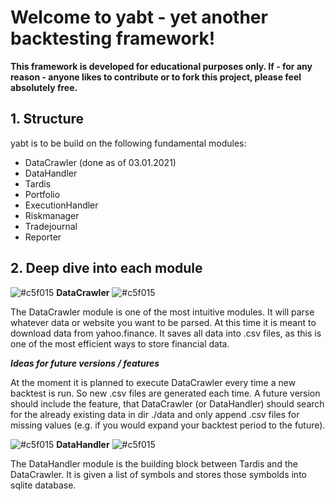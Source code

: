 # Welcome to **yabt** - yet another backtesting framework!

**This framework is developed for educational purposes only. If - for any reason - anyone likes to contribute or to fork this project, please feel absolutely free.**

## 1. Structure
yabt is to be build on the following fundamental modules:
* DataCrawler (done as of 03.01.2021)
* DataHandler
* Tardis
* Portfolio
* ExecutionHandler
* Riskmanager
* Tradejournal
* Reporter

## 2. Deep dive into each module
![#c5f015](https://via.placeholder.com/15/c5f015/000000?text=+) **DataCrawler**  ![#c5f015](https://via.placeholder.com/15/c5f015/000000?text=+)       

The DataCrawler module is one of the most intuitive modules. It will parse whatever data or website you want to be parsed. At this time it is meant to download data from yahoo.finance.
It saves all data into .csv files, as this is one of the most efficient ways to store financial data.

***Ideas for future versions / features***

At the moment it is planned to execute DataCrawler every time a new backtest is run. So new .csv files are generated each time. A future version should include the feature, that DataCrawler (or DataHandler) should search for the already existing data in dir ./data and only append .csv files for missing values (e.g. if you would expand your backtest period to the future).



![#c5f015](https://via.placeholder.com/15/c5f015/000000?text=+) **DataHandler** ![#c5f015](https://via.placeholder.com/15/c5f015/000000?text=+)    

The DataHandler module is the building block between Tardis and the DataCrawler. It is given a list of symbols and stores those symbolds into sqlite database.
